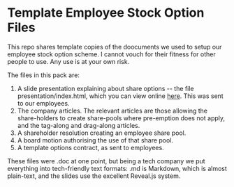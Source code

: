 Template Employee Stock Option Files
====================================

This repo shares template copies of the doocuments we used to setup our employee stock option scheme.
I cannot vouch for their fitness for other people to use. Any use is at your own risk.

The files in this pack are:

1. A slide presentation explaining about share options -- the file presentation/index.html, which you can view online [here](http://winterwell.com/company/slides/options.html). This was sent to our employees.
2. The company articles. The relevant articles are those allowing the share-holders to create share-pools where pre-emption does not apply, and the tag-along and drag-along articles.
3. A shareholder resolution creating an employee share pool. 
4. A board motion authorising the use of that share pool.
5. A template options contract, as sent to employees.

These files were .doc at one point, but being a tech company we put everything into tech-friendly text formats: .md is Markdown, which is almost plain-text, and the slides use the excellent Reveal.js system.
